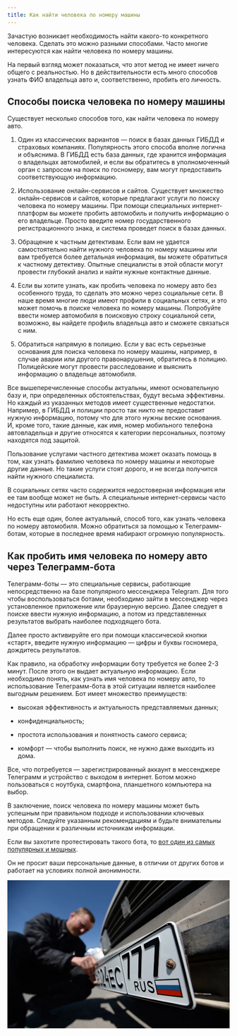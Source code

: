 ```yaml
---
title: Как найти человека по номеру машины
---
```


Зачастую возникает необходимость найти какого-то конкретного человека. Сделать это можно разными способами. Часто многие интересуются как найти человека по номеру машины.

На первый взгляд может показаться, что этот метод не имеет ничего общего с реальностью. Но в действительности есть много способов узнать ФИО владельца авто и, соответственно, пробить его личность.

## **Способы поиска человека по номеру машины**

Существует несколько способов того, как найти человека по номеру авто.

1. Один из классических вариантов — поиск в базах данных ГИБДД и страховых компаниях. Популярность этого способа вполне логична и объяснима. В ГИБДД есть база данных, где хранится информация о владельцах автомобилей, и если вы обратитесь в уполномоченный орган с запросом на поиск по госномеру, вам могут предоставить соответствующую информацию.
    
2. Использование онлайн-сервисов и сайтов. Существует множество онлайн-сервисов и сайтов, которые предлагают услуги по поиску человека по номеру машины. При помощи специальных интернет-платформ вы можете пробить автомобиль и получить информацию о его владельце. Просто введите номер государственного регистрационного знака, и система проведет поиск в базах данных.
    
3. Обращение к частным детективам. Если вам не удается самостоятельно найти нужного человека по номеру машины или вам требуется более детальная информация, вы можете обратиться к частному детективу. Опытные специалисты в этой области могут провести глубокий анализ и найти нужные контактные данные.
    
4. Если вы хотите узнать, как пробить человека по номеру авто без особенного труда, то сделать это можно через социальные сети. В наше время многие люди имеют профили в социальных сетях, и это может помочь в поиске человека по номеру машины. Попробуйте ввести номер автомобиля в поисковую строку социальной сети, возможно, вы найдете профиль владельца авто и сможете связаться с ним.
    
5. Обратиться напрямую в полицию. Если у вас есть серьезные основания для поиска человека по номеру машины, например, в случае аварии или другого правонарушения, обратитесь в полицию. Полицейские могут провести расследование и выяснить информацию о владельце автомобиля.
    

Все вышеперечисленные способы актуальны, имеют основательную базу и, при определенных обстоятельствах, будут весьма эффективны. Но каждый из указанных методов имеет существенные недостатки. Например, в ГИБДД и полиции просто так никто не предоставит нужную информацию, потому что для этого нужны веские основания. И, кроме того, такие данные, как имя, номер мобильного телефона автовладельца и другие относятся к категории персональных, поэтому находятся под защитой.

Пользование услугами частного детектива может оказать помощь в том, как узнать фамилию человека по номеру машины и некоторые другие данные. Но такие услуги стоят дорого, и не всегда получится найти нужного специалиста.

В социальных сетях часто содержится недостоверная информация или ее там вообще может не быть. А специальные интернет-сервисы часто недоступны или работают некорректно.

Но есть еще один, более актуальный, способ того, как узнать человека по номеру автомобиля. Можно обратиться за помощью к Телеграмм-ботам, которые в последнее время набирают огромную популярность.

## **Как пробить имя человека по номеру авто через Телеграмм-бота**

Телеграмм-боты — это специальные сервисы, работающие непосредственно на базе популярного мессенджера Telegram. Для того чтобы воспользоваться ботами, необходимо зайти в мессенджер через установленное приложение или браузерную версию. Далее следует в поиске ввести нужную информацию, а потом из представленных результатов выбрать наиболее подходящего бота.

Далее просто активируйте его при помощи классической кнопки «старт», введите нужную информацию — цифры и буквы госномера, дождитесь результатов.

Как правило, на обработку информации боту требуется не более 2-3 минут. После этого он выдает актуальную информацию. Если необходимо понять, как узнать имя человека по номеру авто, то использование Телеграмм-бота в этой ситуации является наиболее выгодным решением. Бот имеет множество преимуществ:

- высокая эффективность и актуальность представляемых данных;
    
- конфиденциальность;
    
- простота использования и понятность самого сервиса;
    
- комфорт — чтобы выполнить поиск, не нужно даже выходить из дома.
    

Все, что потребуется — зарегистрированный аккаунт в мессенджере Телеграмм и устройство с выходом в интернет. Ботом можно пользоваться с ноутбука, смартфона, планшетного компьютера на выбор.

В заключение, поиск человека по номеру машины может быть успешным при правильном подходе и использовании ключевых методов. Следуйте указанным рекомендациям и будьте внимательны при обращении к различным источникам информации.

Если вы захотите протестировать такого бота, то [вот один из самых популярных и мощных](https://bit.ly/4eacP4O).

Он не просит ваши персональные данные, в отличии от других ботов и работает на условиях полной анонимности.

![](/images/auto.webp)
